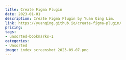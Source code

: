 ```yaml
---
title: Create Figma Plugin
date: 2023-01-01
description: Create Figma Plugin by Yuan Qing Lim.
link: https://yuanqing.github.io/create-figma-plugin/
pricing: 
tags: 
- unsorted-bookmarks-1 
categories: 
- Unsorted 
image: index_screenshot_2023-09-07.png
---
```


